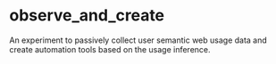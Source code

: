 # observe_and_create
An experiment to passively collect user semantic web usage data and create automation tools based on the usage inference. 

